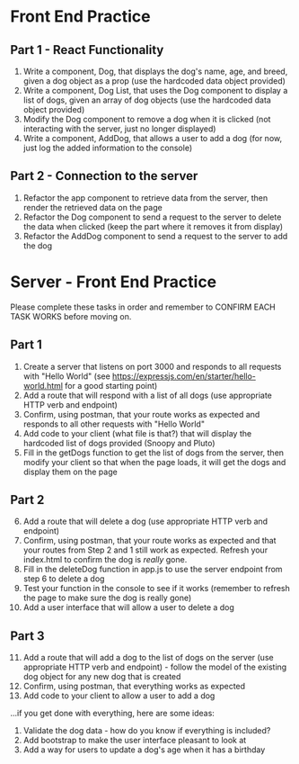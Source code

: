 # Front End Practice 

## Part 1 - React Functionality
1. Write a component, Dog, that displays the dog's name, age, and breed, given a dog object as a prop (use the hardcoded data object provided)
2. Write a component, Dog List, that uses the Dog component to display a list of dogs, given an array of dog objects (use the hardcoded data object provided)
3. Modify the Dog component to remove a dog when it is clicked (not interacting with the server, just no longer displayed)
4. Write a component, AddDog, that allows a user to add a dog (for now, just log the added information to the console)

## Part 2 - Connection to the server
1. Refactor the app component to retrieve data from the server, then render the retrieved data on the page
2. Refactor the Dog component to send a request to the server to delete the data when clicked (keep the part where it removes it from display)
3. Refactor the AddDog component to send a request to the server to add the dog


# Server - Front End Practice
Please complete these tasks in order and remember to CONFIRM EACH TASK WORKS before moving on.

## Part 1
1. Create a server that listens on port 3000 and responds to all requests with "Hello World" (see https://expressjs.com/en/starter/hello-world.html for a good starting point)
2. Add a route that will respond with a list of all dogs (use appropriate HTTP verb and endpoint)
3. Confirm, using postman, that your route works as expected and responds to all other requests with "Hello World"
4. Add code to your client (what file is that?) that will display the hardcoded list of dogs provided (Snoopy and Pluto)
5. Fill in the getDogs function to get the list of dogs from the server, then modify your client so that when the page loads, it will get the dogs and display them on the page

## Part 2
6. Add a route that will delete a dog (use appropriate HTTP verb and endpoint)
7. Confirm, using postman, that your route works as expected and that your routes from Step 2 and 1 still work as expected. Refresh your index.html to confirm the dog is *really* gone. 
8. Fill in the deleteDog function in app.js to use the server endpoint from step 6 to delete a dog
9. Test your function in the console to see if it works (remember to refresh the page to make sure the dog is really gone)
10. Add a user interface that will allow a user to delete a dog

## Part 3
11. Add a route that will add a dog to the list of dogs on the server (use appropriate HTTP verb and endpoint) - follow the model of the existing dog object for any new dog that is created
12. Confirm, using postman, that everything works as expected
13. Add code to your client to allow a user to add a dog

...if you get done with everything, here are some ideas:
1. Validate the dog data - how do you know if everything is included?
2. Add bootstrap to make the user interface pleasant to look at
3. Add a way for users to update a dog's age when it has a birthday

